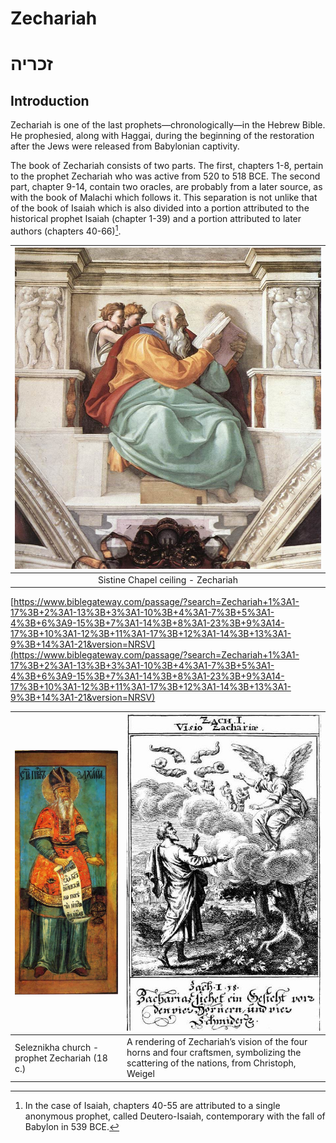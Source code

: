 # Zechariah

# זכריה

## Introduction

Zechariah is one of the last prophets—chronologically—in the Hebrew Bible. He prophesied, along with Haggai, during the beginning of the restoration after the Jews were released from Babylonian captivity. 

The book of Zechariah consists of two parts. The first, chapters 1-8, pertain to the prophet Zechariah who was active from 520 to 518 BCE. The second part, chapter 9-14, contain two oracles, are probably from a later source, as with the book of Malachi which follows it. This separation is not unlike that of the book of Isaiah which is also divided into a portion attributed to the historical prophet Isaiah \(chapter 1-39\) and a portion attributed to later authors \(chapters 40-66\)[^1]. 







| ![](/assets/Michelangelo,_profeti,_Zechariah_01.jpg) |
| :---: |
| Sistine Chapel ceiling - Zechariah |

[https://www.biblegateway.com/passage/?search=Zechariah+1%3A1-17%3B+2%3A1-13%3B+3%3A1-10%3B+4%3A1-7%3B+5%3A1-4%3B+6%3A9-15%3B+7%3A1-14%3B+8%3A1-23%3B+9%3A14-17%3B+10%3A1-12%3B+11%3A1-17%3B+12%3A1-14%3B+13%3A1-9%3B+14%3A1-21&version=NRSV](https://www.biblegateway.com/passage/?search=Zechariah+1%3A1-17%3B+2%3A1-13%3B+3%3A1-10%3B+4%3A1-7%3B+5%3A1-4%3B+6%3A9-15%3B+7%3A1-14%3B+8%3A1-23%3B+9%3A14-17%3B+10%3A1-12%3B+11%3A1-17%3B+12%3A1-14%3B+13%3A1-9%3B+14%3A1-21&version=NRSV)

| ![](/assets/Seleznikha_church_-_prophet_Zechariah_%2818_c.%29.jpg) | ![](/assets/Weigel_Four_horns_and_craftsmen.jpg) |
| :--- | :--- |
| Seleznikha church - prophet Zechariah \(18 c.\) | A rendering of Zechariah’s vision of the four horns and four craftsmen, symbolizing the scattering of the nations, from Christoph, Weigel |



[^1]: In the case of Isaiah, chapters 40-55 are attributed to a single anonymous prophet, called Deutero-Isaiah, contemporary with the fall of Babylon in 539 BCE.

